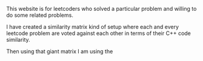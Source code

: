 This website is for leetcoders who solved a particular problem and willing to do some related problems.

I have created a similarity matrix kind of setup where each and every leetcode problem are voted against each other in terms of their C++ code similarity.

Then using that giant matrix I am using the 

